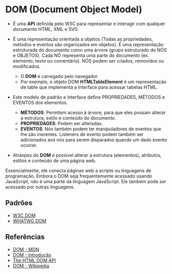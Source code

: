 # DOM (Document Object Model)

- É uma **API** definida pelo W3C para representar e interagir com qualquer documento HTML, XML e SVG.
- É uma representação orientada a objetos (Todas as propriedades, métodos e eventos são organizados em objetos). É uma representação estruturada do documento como uma árvore (grupo estruturado de NÓS e OBJETOS). Cada NÓ representa uma parte do documento (ex. elemento, texto ou comentário). NÓS podem ser criados, removidos ou modificados.
  - O **DOM** é carregado pelo navegador.
  - Por exemplo, o objeto DOM **HTMLTableElement** é um representação de table que implementa a Interface para acessar tabelas HTML.

- Este modelo de padrão e interface define PROPRIEDADES, MÉTODOS e EVENTOS dos elementos.
  - **MÉTODOS**: Permitem acesso à árvore, para que eles possam alterar a estrutura, estilo e conteúdo do documento.
  - **PROPRIEDADES**: Podem ser alteradas.
  - **EVENTOS**: Nós também podem ter manipuladores de eventos que lhe são inerentes.
  Listeners de evento podem também ser adicionados aos nós para serem disparados quando um dado evento ocorrer.

- Atravpes do **DOM** é possível alterar a estrutura (elementos), atributos, estilos e conteúdo de uma página web.

Essencialmente, ele conecta páginas web a scripts ou linguagens de programação.
Embora o DOM seja frequentemente acessado usando JavaScript, não é uma parte da linguagem JavaScript. Ele também pode ser acessado por outras linguagens.

## Padrões

- [W3C DOM](https://www.w3.org/DOM/)
- [WHATWG DOM](https://dom.spec.whatwg.org/)

## Referências

- [DOM - MDN](https://developer.mozilla.org/pt-BR/docs/Web/API/Document_Object_Model)
- [DOM - Introdução](https://developer.mozilla.org/pt-BR/docs/Web/API/Document_Object_Model/Introduction)
- [The HTML DOM API](https://developer.mozilla.org/en-US/docs/Web/API/HTML_DOM_API)
- [DOM - Wikipédia](https://pt.wikipedia.org/wiki/Modelo_de_Objeto_de_Documentos)
